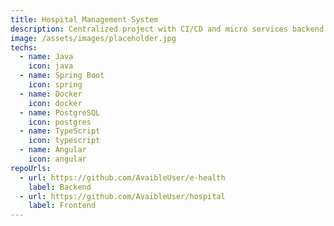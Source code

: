 ```yaml
---
title: Hospital Management System
description: Centralized project with CI/CD and micro services backend for managing patients, consultations, employees and medicines.
image: /assets/images/placeholder.jpg
techs:
  - name: Java
    icon: java
  - name: Spring Boot
    icon: spring
  - name: Docker
    icon: docker
  - name: PostgreSQL
    icon: postgres
  - name: TypeScript
    icon: typescript
  - name: Angular
    icon: angular
repoUrls:
  - url: https://github.com/AvaibleUser/e-health
    label: Backend
  - url: https://github.com/AvaibleUser/hospital
    label: Frontend
---
```

